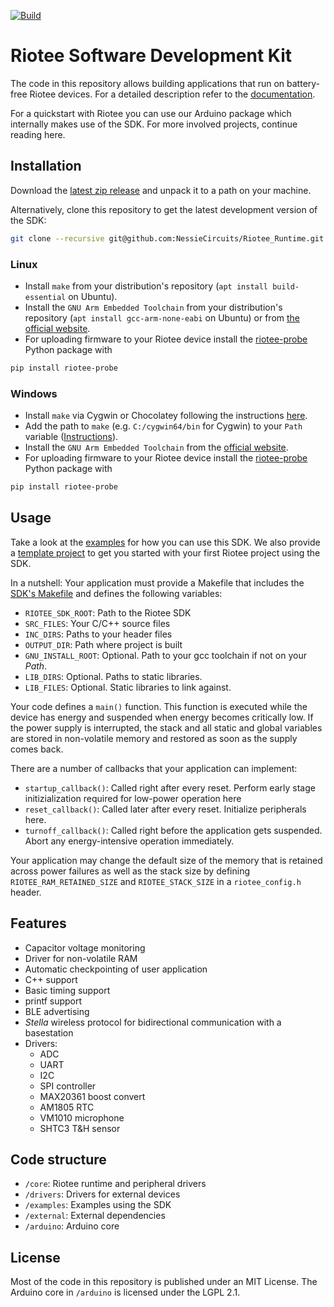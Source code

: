 [![Build](https://github.com/NessieCircuits/Riotee_Runtime/actions/workflows/build.yml/badge.svg)](https://github.com/NessieCircuits/Riotee_Runtime/actions/workflows/build.yml)

# Riotee Software Development Kit

The code in this repository allows building applications that run on battery-free Riotee devices.
For a detailed description refer to the [documentation](https://www.riotee.nessie-circuits.de/docs/latest/software/runtime/).

For a quickstart with Riotee you can use our Arduino package which internally makes use of the SDK. For more involved projects, continue reading here.

## Installation

Download the [latest zip release](https://github.com/NessieCircuits/Riotee_Runtime/releases/latest) and unpack it to a path on your machine.

Alternatively, clone this repository to get the latest development version of the SDK:

```bash
git clone --recursive git@github.com:NessieCircuits/Riotee_Runtime.git
```

### Linux

 - Install `make` from your distribution's repository (`apt install build-essential` on Ubuntu).
 - Install the `GNU Arm Embedded Toolchain` from your distribution's repository (`apt install gcc-arm-none-eabi` on Ubuntu) or from [the official website](https://developer.arm.com/tools-and-software/open-source-software/developer-tools/gnu-toolchain/gnu-rm/downloads).
 - For uploading firmware to your Riotee device install the [riotee-probe](https://github.com/NessieCircuits/Riotee_ProbeSoftware) Python package with

```bash
pip install riotee-probe
```

### Windows
 - Install `make` via Cygwin or Chocolatey following the instructions [here](https://earthly.dev/blog/makefiles-on-windows/).
 - Add the path to `make`  (e.g. `C:/cygwin64/bin` for Cygwin) to your `Path` variable ([Instructions](https://www.architectryan.com/2018/03/17/add-to-the-path-on-windows-10/)).
 - Install the `GNU Arm Embedded Toolchain` from the [official website](https://developer.arm.com/tools-and-software/open-source-software/developer-tools/gnu-toolchain/gnu-rm/downloads).
 - For uploading firmware to your Riotee device install the [riotee-probe](https://github.com/NessieCircuits/Riotee_ProbeSoftware) Python package with

```bash
pip install riotee-probe
```
## Usage

Take a look at the [examples](./examples) for how you can use this SDK. We also provide a [template project](https://github.com/NessieCircuits/Riotee_AppTemplate) to get you started with your first Riotee project using the SDK.

In a nutshell: Your application must provide a Makefile that includes the [SDK's Makefile](./Makefile) and defines the following variables:

 - `RIOTEE_SDK_ROOT`: Path to the Riotee SDK
 - `SRC_FILES`: Your C/C++ source files
 - `INC_DIRS`: Paths to your header files
 - `OUTPUT_DIR`: Path where project is built
 - `GNU_INSTALL_ROOT`: Optional. Path to your gcc toolchain if not on your *Path*.
 - `LIB_DIRS`: Optional. Paths to static libraries.
 - `LIB_FILES`: Optional. Static libraries to link against. 

 Your code defines a `main()` function. This function is executed while the device has energy and suspended when energy becomes critically low. If the power supply is interrupted, the stack and all static and global variables are stored in non-volatile memory and restored as soon as the supply comes back.

There are a number of callbacks that your application can implement:
 - `startup_callback()`: Called right after every reset. Perform early stage initizialization required for low-power operation here
 - `reset_callback()`: Called later after every reset. Initialize peripherals here.
 - `turnoff_callback()`: Called right before the application gets suspended. Abort any energy-intensive operation immediately.

Your application may change the default size of the memory that is retained across power failures as well as the stack size by defining `RIOTEE_RAM_RETAINED_SIZE` and `RIOTEE_STACK_SIZE` in a `riotee_config.h` header.

## Features

 - Capacitor voltage monitoring
 - Driver for non-volatile RAM
 - Automatic checkpointing of user application
 - C++ support
 - Basic timing support
 - printf support
 - BLE advertising
 - *Stella* wireless protocol for bidirectional communication with a basestation
 - Drivers:
   - ADC
   - UART
   - I2C
   - SPI controller
   - MAX20361 boost convert
   - AM1805 RTC
   - VM1010 microphone
   - SHTC3 T&H sensor

## Code structure

 - `/core`: Riotee runtime and peripheral drivers
 - `/drivers`: Drivers for external devices
 - `/examples`: Examples using the SDK
 - `/external`: External dependencies
 - `/arduino`: Arduino core

## License

Most of the code in this repository is published under an MIT License. The Arduino core in `/arduino` is licensed under the LGPL 2.1.